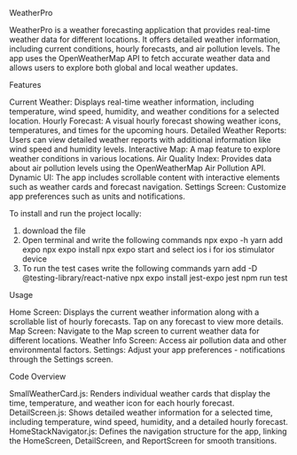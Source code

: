 WeatherPro

WeatherPro is a weather forecasting application that provides real-time weather data for different locations. It offers detailed weather information, including current conditions, hourly forecasts, and air pollution levels. The app uses the OpenWeatherMap API to fetch accurate weather data and allows users to explore both global and local weather updates.

Features

Current Weather: Displays real-time weather information, including temperature, wind speed, humidity, and weather conditions for a selected location.
Hourly Forecast: A visual hourly forecast showing weather icons, temperatures, and times for the upcoming hours.
Detailed Weather Reports: Users can view detailed weather reports with additional information like wind speed and humidity levels.
Interactive Map: A map feature to explore weather conditions in various locations.
Air Quality Index: Provides data about air pollution levels using the OpenWeatherMap Air Pollution API.
Dynamic UI: The app includes scrollable content with interactive elements such as weather cards and forecast navigation.
Settings Screen: Customize app preferences such as units and notifications.

To install and run the project locally:

1. download the file
2. Open terminal and write the following commands
  npx expo -h
  yarn add expo
  npx expo install
  npx expo start
and select ios i for ios stimulator device
3. To run the test cases write the following commands
  yarn add -D @testing-library/react-native
  npx expo install jest-expo jest
  npm run test

Usage

Home Screen: Displays the current weather information along with a scrollable list of hourly forecasts. Tap on any forecast to view more details.
Map Screen: Navigate to the Map screen to current weather data for different locations.
Weather Info Screen: Access air pollution data and other environmental factors.
Settings: Adjust your app preferences - notifications through the Settings screen.

Code Overview

SmallWeatherCard.js: Renders individual weather cards that display the time, temperature, and weather icon for each hourly forecast.
DetailScreen.js: Shows detailed weather information for a selected time, including temperature, wind speed, humidity, and a detailed hourly forecast.
HomeStackNavigator.js: Defines the navigation structure for the app, linking the HomeScreen, DetailScreen, and ReportScreen for smooth transitions.

